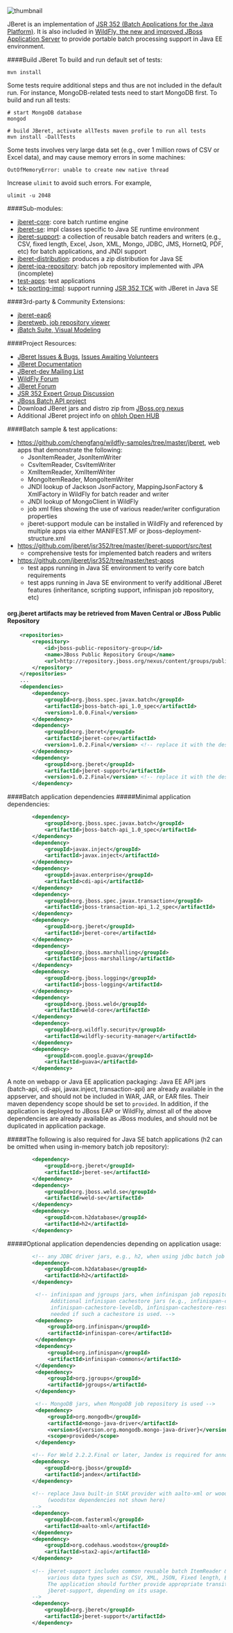 ![thumbnail](./images/jberet_logo_600px.png)


JBeret is an implementation of [JSR 352 (Batch Applications for the Java Platform)](https://java.net/projects/jbatch). It is also included in [WildFly, the new and improved JBoss Application Server](http://wildfly.org/) to provide portable batch processing support in Java EE environment. 

####Build JBeret
To build and run default set of tests:
    
    mvn install

Some tests require additional steps and thus are not included in the default run. For instance, MongoDB-related tests
need to start MongoDB first. To build and run all tests:
    
    # start MongoDB database
    mongod
    
    # build JBeret, activate allTests maven profile to run all tests
    mvn install -DallTests
    
Some tests involves very large data set (e.g., over 1 million rows of CSV or Excel data), and may
cause memory errors in some machines:

    OutOfMemoryError: unable to create new native thread

Increase `ulimit` to avoid such errors. For example,

    ulimit -u 2048

####Sub-modules:
* [jberet-core](https://github.com/jberet/jsr352/tree/master/jberet-core): core batch runtime engine
* [jberet-se](https://github.com/jberet/jsr352/tree/master/jberet-se): impl classes specific to Java SE runtime environment
* [jberet-support](https://github.com/jberet/jsr352/tree/master/jberet-support): a collection of reusable batch readers and writers (e.g., CSV, fixed length, Excel, Json, XML, Mongo, JDBC, JMS, HornetQ, PDF, etc) for batch applications, and JNDI support
* [jberet-distribution](https://github.com/jberet/jsr352/tree/master/jberet-distribution): produces a zip distribution for Java SE
* [jberet-jpa-repository](https://github.com/jberet/jsr352/tree/master/jberet-jpa-repository): batch job repository implemented with JPA (incomplete)
* [test-apps](https://github.com/jberet/jsr352/tree/master/test-apps): test applications
* [tck-porting-impl](https://github.com/jberet/jsr352/tree/master/test-apps): support running [JSR 352 TCK](https://java.net/projects/jbatch/downloads) with JBeret in Java SE

####3rd-party & Community Extensions:
* [jberet-eap6](https://github.com/fcorneli/jberet-eap6)
* [jberetweb, job repository viewer](https://github.com/lbtc-xxx/jberetweb)
* [jBatch Suite, Visual Modeling](https://java.net/projects/jbatchsuite)

####Project Resources:
* [JBeret Issues & Bugs](https://issues.jboss.org/browse/JBERET-55?jql=project%20%3D%20JBERET), [Issues Awaiting Volunteers](https://issues.jboss.org/browse/JBERET-143?jql=project%20%3D%20JBERET%20AND%20fixVersion%20%3D%20%22Awaiting%20Volunteers%22)
* [JBeret Documentation](http://docs.jboss.org/jberet/)
* [JBeret-dev Mailing List](https://lists.jboss.org/mailman/listinfo/jberet-dev)
* [WildFly Forum](https://community.jboss.org/en/wildfly?view=discussions)
* [JBeret Forum](https://community.jboss.org/en/jberet/)
* [JSR 352 Expert Group Discussion](https://java.net/projects/jbatch/lists/public/archive)
* [JBoss Batch API project](https://github.com/jboss/jboss-batch-api_spec)
* Download JBeret jars and distro zip from [JBoss.org nexus](https://repository.jboss.org/nexus/index.html#nexus-search;quick~jberet)
* Additional JBeret project info on [ohloh Open HUB](https://www.ohloh.net/p/jberet)

####Batch sample & test applications:
  - <https://github.com/chengfang/wildfly-samples/tree/master/jberet>, web apps that demonstrate the following:
    + JsonItemReader, JsonItemWriter
    + CsvItemReader, CsvItemWriter
    + XmlItemReader, XmlItemWriter
    + MongoItemReader, MongoItemWriter
    + JNDI lookup of Jackson JsonFactory, MappingJsonFactory & XmlFactory in WildFly for batch reader and writer
    + JNDI lookup of MongoClient in WildFly
    + job xml files showing the use of various reader/writer configuration properties
    + jberet-support module can be installed in WildFly and referenced by multiple apps via either MANIFEST.MF or jboss-deployment-structure.xml
  - <https://github.com/jberet/jsr352/tree/master/jberet-support/src/test>
    + comprehensive tests for implemented batch readers and writers
  - <https://github.com/jberet/jsr352/tree/master/test-apps>
    + test apps running in Java SE environment to verify core batch requirements
    + test apps running in Java SE environment to verify additional JBeret features (inheritance, scripting support, infinispan job repository, etc)

#### org.jberet artifacts may be retrieved from Maven Central or JBoss Public Repository
```xml
    <repositories>
        <repository>
            <id>jboss-public-repository-group</id>
            <name>JBoss Public Repository Group</name>
            <url>http://repository.jboss.org/nexus/content/groups/public/</url>
        </repository>
    </repositories>
    ...
    <dependencies>
        <dependency>
            <groupId>org.jboss.spec.javax.batch</groupId>
            <artifactId>jboss-batch-api_1.0_spec</artifactId>
            <version>1.0.0.Final</version>
        </dependency>
        <dependency>
            <groupId>org.jberet</groupId>
            <artifactId>jberet-core</artifactId>
            <version>1.0.2.Final</version> <!-- replace it with the desired version -->
        </dependency>
        <dependency>
            <groupId>org.jberet</groupId>
            <artifactId>jberet-support</artifactId>
            <version>1.0.2.Final</version> <!-- replace it with the desired version -->
        </dependency>
```
####Batch application dependencies
#####Minimal application dependencies:
```xml
        <dependency>
            <groupId>org.jboss.spec.javax.batch</groupId>
            <artifactId>jboss-batch-api_1.0_spec</artifactId>
        </dependency>
        <dependency>
            <groupId>javax.inject</groupId>
            <artifactId>javax.inject</artifactId>
        </dependency>
        <dependency>
            <groupId>javax.enterprise</groupId>
            <artifactId>cdi-api</artifactId>
        </dependency>
        <dependency>
            <groupId>org.jboss.spec.javax.transaction</groupId>
            <artifactId>jboss-transaction-api_1.2_spec</artifactId>
        </dependency>
        <dependency>
            <groupId>org.jberet</groupId>
            <artifactId>jberet-core</artifactId>
        </dependency>
        <dependency>
            <groupId>org.jboss.marshalling</groupId>
            <artifactId>jboss-marshalling</artifactId>
        </dependency>
        <dependency>
            <groupId>org.jboss.logging</groupId>
            <artifactId>jboss-logging</artifactId>
        </dependency>
        <dependency>
            <groupId>org.jboss.weld</groupId>
            <artifactId>weld-core</artifactId>
        </dependency>
        <dependency>
            <groupId>org.wildfly.security</groupId>
            <artifactId>wildfly-security-manager</artifactId>
        </dependency>
        <dependency>
            <groupId>com.google.guava</groupId>
            <artifactId>guava</artifactId>
        </dependency>
```        
A note on webapp or Java EE application packaging: Java EE API jars (batch-api, cdi-api, javax.inject, transaction-api)
are already available in the appserver, and should not be included in WAR, JAR, or EAR files. Their maven dependency
scope should be set to `provided`. In addition, if the application is deployed to JBoss EAP or WildFly, almost all of
the above dependencies are already available as JBoss modules, and should not be duplicated in application package.
        
#####The following is also required for Java SE batch applications (h2 can be omitted when using in-memory batch job repository):
```xml
        <dependency>
            <groupId>org.jberet</groupId>
            <artifactId>jberet-se</artifactId>
        </dependency>
        <dependency>
            <groupId>org.jboss.weld.se</groupId>
            <artifactId>weld-se</artifactId>
        </dependency>
        <dependency>
            <groupId>com.h2database</groupId>
            <artifactId>h2</artifactId>
        </dependency>
```

#####Optional application dependencies depending on application usage:
```xml
        <!-- any JDBC driver jars, e.g., h2, when using jdbc batch job repository -->
        <dependency>
            <groupId>com.h2database</groupId>
            <artifactId>h2</artifactId>
        </dependency>

         <!-- infinispan and jgroups jars, when infinispan job repository is used.
              Additional infinispan cachestore jars (e.g., infinispan-cachestore-jdbc, infinispan-cachestore-mongodb,
              infinispan-cachestore-leveldb, infinispan-cachestore-rest, infinispan-cachestore-cassandra, etc) may be
              needed if such a cachestore is used. -->
         <dependency>
             <groupId>org.infinispan</groupId>
             <artifactId>infinispan-core</artifactId>
         </dependency>
         <dependency>
             <groupId>org.infinispan</groupId>
             <artifactId>infinispan-commons</artifactId>
         </dependency>
         <dependency>
             <groupId>org.jgroups</groupId>
             <artifactId>jgroups</artifactId>
         </dependency>

         <!-- MongoDB jars, when MongoDB job repository is used -->
         <dependency>
             <groupId>org.mongodb</groupId>
             <artifactId>mongo-java-driver</artifactId>
             <version>${version.org.mongodb.mongo-java-driver}</version>
             <scope>provided</scope>
         </dependency>

        <!-- For Weld 2.2.2.Final or later, Jandex is required for annotation processing -->
        <dependency>
            <groupId>org.jboss</groupId>
            <artifactId>jandex</artifactId>
        </dependency>
        
        <!-- replace Java built-in StAX provider with aalto-xml or woodstox
             (woodstox dependencies not shown here)
        -->
        <dependency>
            <groupId>com.fasterxml</groupId>
            <artifactId>aalto-xml</artifactId>
        </dependency>
        <dependency>
            <groupId>org.codehaus.woodstox</groupId>
            <artifactId>stax2-api</artifactId>
        </dependency>
        
        <!-- jberet-support includes common reusable batch ItemReader & ItemWriter classes for
             various data types such as CSV, XML, JSON, Fixed length, Excel, MongoDB, JDBC, JMS, HornetQ, etc.
             The application should further provide appropriate transitive dependencies from 
             jberet-support, depending on its usage.
        -->
        <dependency>
            <groupId>org.jberet</groupId>
            <artifactId>jberet-support</artifactId>
        </dependency>
```
